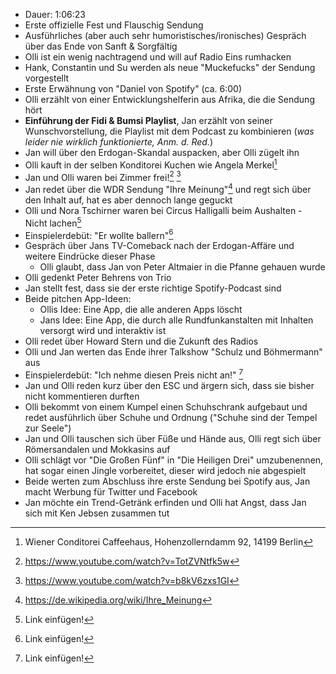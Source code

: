 - Dauer: 1:06:23  
- Erste offizielle Fest und Flauschig Sendung
- Ausführliches (aber auch sehr humoristisches/ironisches) Gespräch über das Ende von Sanft & Sorgfältig
- Olli ist ein wenig nachtragend und will auf Radio Eins rumhacken
- Hank, Constantin und Su werden als neue "Muckefucks" der Sendung vorgestellt
- Erste Erwähnung von "Daniel von Spotify" (ca. 6:00)
- Olli erzählt von einer Entwicklungshelferin aus Afrika, die die Sendung hört  
- **Einführung der Fidi & Bumsi Playlist**, Jan erzählt von seiner Wunschvorstellung, die Playlist mit dem Podcast zu kombinieren (*was leider nie wirklich funktionierte, Anm. d. Red.*)
- Jan will über den Erdogan-Skandal auspacken, aber Olli zügelt ihn
- Olli kauft in der selben Konditorei Kuchen wie Angela Merkel[^1]
- Jan und Olli waren bei Zimmer frei![^2] [^3]
- Jan redet über die WDR Sendung "Ihre Meinung"[^4] und regt sich über den Inhalt auf, hat es aber dennoch lange geguckt
- Olli und Nora Tschirner waren bei Circus Halligalli beim Aushalten - Nicht lachen[^5]
- Einspielerdebüt: "Er wollte ballern"[^6]
- Gespräch über Jans TV-Comeback nach der Erdogan-Affäre und weitere Eindrücke dieser Phase
  - Olli glaubt, dass Jan von Peter Altmaier in die Pfanne gehauen wurde
- Olli gedenkt Peter Behrens von Trio
- Jan stellt fest, dass sie der erste richtige Spotify-Podcast sind
- Beide pitchen App-Ideen:
  - Ollis Idee: Eine App, die alle anderen Apps löscht
  - Jans Idee: Eine App, die durch alle Rundfunkanstalten mit Inhalten versorgt wird und interaktiv ist
- Olli redet über Howard Stern und die Zukunft des Radios
- Olli und Jan werten das Ende ihrer Talkshow "Schulz und Böhmermann" aus
- Einspielerdebüt: "Ich nehme diesen Preis nicht an!" [^7]
- Jan und Olli reden kurz über den ESC und ärgern sich, dass sie bisher nicht kommentieren durften
- Olli bekommt von einem Kumpel einen Schuhschrank aufgebaut und redet ausführlich über Schuhe und Ordnung ("Schuhe sind der Tempel zur Seele")
- Jan und Olli tauschen sich über Füße und Hände aus, Olli regt sich über Römersandalen und Mokkasins auf
- Olli schlägt vor "Die Großen Fünf" in "Die Heiligen Drei" umzubenennen, hat sogar einen Jingle vorbereitet, dieser wird jedoch nie abgespielt
- Beide werten zum Abschluss ihre erste Sendung bei Spotify aus, Jan macht Werbung für Twitter und Facebook
- Jan möchte ein Trend-Getränk erfinden und Olli hat Angst, dass Jan sich mit Ken Jebsen zusammen tut

[^1]: Wiener Conditorei Caffeehaus, Hohenzollerndamm 92, 14199 Berlin
[^2]: https://www.youtube.com/watch?v=TotZVNtfk5w
[^3]: https://www.youtube.com/watch?v=b8kV6zxs1GI
[^4]: https://de.wikipedia.org/wiki/Ihre_Meinung
[^5]: Link einfügen!
[^6]: Link einfügen!
[^7]: Link einfügen!
